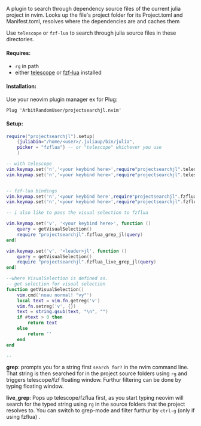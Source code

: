 A plugin to search through dependency source files of the current julia project in nvim.
Looks up the file's project folder for its Project.toml and Manifest.toml, resolves where the dependencies are and caches them

Use `telescope` or `fzf-lua` to search through julia source files in these directories.

#### Requires:
* `rg` in path
*  either [telescope](https://github.com/nvim-telescope/telescope.nvim) or [fzf-lua](https://github.com/ibhagwan/fzf-lua) installed

#### Installation:
Use your neovim plugin manager
ex for Plug:
 ```
 Plug 'ArbitRandomUser/projectsearchjl.nvim'
 ```

#### Setup:

```lua
require("projectsearchjl").setup(
    {juliabin="/home/<user>/.juliaup/bin/julia",
    picker = "fzflua"} -- or "telescope" whichever you use
    )

-- with telescope 
vim.keymap.set('n','<your keybind here>',require"projectsearchjl".telescope_grep_jl()) 
vim.keymap.set('n','<your keybind here>',require"projectsearchjl".telescope_live_grep_jl())


-- fzf-lua bindings
vim.keymap.set('n','<your keybind here',require"projectsearchjl".fzflua_live_grep_jl())
vim.keymap.set('n','<your keybind here>',require"projectsearchjl".fzflua_grep_jl())

-- i also like to pass the visual selection to fzflua 

vim.keymap.set('v', '<your keybind here>', function ()
    query = getVisualSelection()
    require "projectsearchjl".fzflua_grep_jl(query)
end)

vim.keymap.set('v', '<leader>jl', function ()
    query = getVisualSelection()
    require "projectsearchjl".fzflua_live_grep_jl(query)
end)

--where VisualSelection is defined as.
-- get selection for visual selection 
function getVisualSelection()
    vim.cmd('noau normal! "vy"')
    local text = vim.fn.getreg('v')
    vim.fn.setreg('v', {})
    text = string.gsub(text, "\n", "")
    if #text > 0 then
        return text
    else
        return ''
    end
end

-- 
```
<b>grep</b>: prompts you for a string first `search for?` in the nvim command line. That string is then searched for in the project source folders using `rg` and triggers telescope/fzf floating window. Furthur filtering can be done by typing floating window.

<b>live_grep</b>: Pops up telescope/fzflua first, as you start typing neovim will search for the typed string using `rg` in the source folders that the project resolves to. You can switch to grep-mode and filter furthur by `ctrl-g` (only if using fzflua) . 
